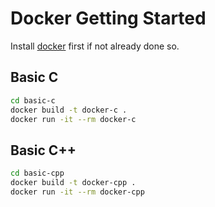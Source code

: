 # Docker Getting Started
 
Install [docker](https://docs.docker.com/get-docker/) first if not already done so.

## Basic C

```sh
cd basic-c
docker build -t docker-c .
docker run -it --rm docker-c
```

## Basic C++

```sh
cd basic-cpp
docker build -t docker-cpp .
docker run -it --rm docker-cpp
```
